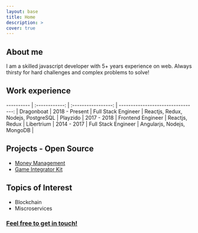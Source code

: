 ```yaml
---
layout: base
title: Home
description: >
cover: true
---
```


## About me

I am a skilled javascript developer with 5+ years experience on web. Always thirsty for hard challenges and complex problems to solve!

## Work experience

---------- | :------------: | :-----------------: | ---------------------------------: |
Dragonboat | 2018 - Present | Full Stack Engineer | Reactjs, Redux, Nodejs, PostgreSQL |
Playzido   | 2017 - 2018    | Frontend Engineer   | Reactjs, Redux                     |
Libertrium | 2014 - 2017    | Full Stack Engineer | Angularjs, Nodejs, MongoDB         |

## Projects - Open Source
- [Money Management](https://github.com/fabioDMFerreira/money-management)
- [Game Integrator Kit](https://github.com/fabioDMFerreira/game-integrator-kit)

## Topics of Interest
- Blockchain
- Miscroservices

### [Feel free to get in touch!](mailto:martinhoferreira10@gmail.com)
